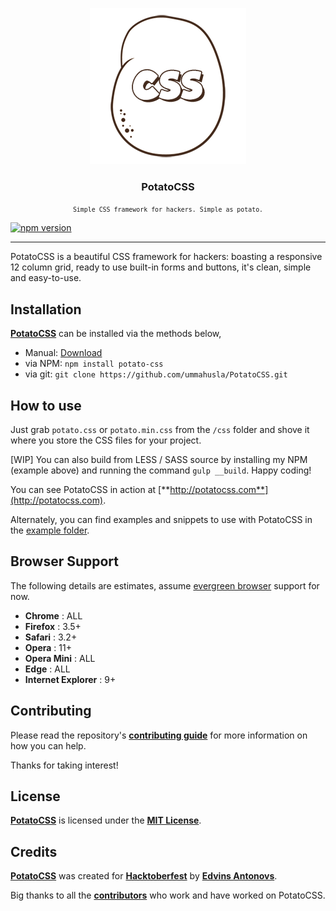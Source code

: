<p align="center"><img src="logo.png" alt="PotatoCSS" /></p>
<h3 align="center">PotatoCSS</h3>
<p align="center"><small><code>Simple CSS framework for hackers. Simple as potato.</code></small></p>

[![npm version](https://badge.fury.io/js/potato-css.svg)](https://badge.fury.io/js/potato-css)

___

PotatoCSS is a beautiful CSS framework for hackers: boasting a responsive 12 column grid, ready to use built-in forms and buttons, it's clean, simple and easy-to-use.


## Installation

[**PotatoCSS**](http://potatocss.com/) can be installed via the methods below,

* Manual: [Download](https://github.com/ummahusla/PotatoCSS/archive/master.zip)
* via NPM: `npm install potato-css`
* via git: `git clone https://github.com/ummahusla/PotatoCSS.git`

## How to use

Just grab `potato.css` or `potato.min.css` from the `/css` folder and shove it where you store the CSS files for your project.

[WIP] You can also build from LESS / SASS source by installing my NPM (example above) and running the command `gulp __build`. Happy coding!

You can see PotatoCSS in action at [**http://potatocss.com**](http://potatocss.com).

Alternately, you can find examples and snippets to use with PotatoCSS in the [example folder](https://github.com/ummahusla/PotatoCSS/examples).

## Browser Support

The following details are estimates, assume [evergreen browser](http://stackoverflow.com/a/19060334) support for now.

* **Chrome**            : ALL
* **Firefox**           : 3.5+
* **Safari**            : 3.2+
* **Opera**             : 11+
* **Opera Mini**        : ALL
* **Edge**              : ALL
* **Internet Explorer** : 9+

## Contributing

Please read the repository's [**contributing guide**](CONTRIBUTING.md) for more information on how you can help.

Thanks for taking interest!

## License

[**PotatoCSS**](http://potatocss.com/) is licensed under the [**MIT License**](LICENSE.md).

## Credits

[**PotatoCSS**](https://github.com/PotatoCSS/PotatoCSS) was created for [**Hacktoberfest**](https://hacktoberfest.digitalocean.com/) by [**Edvins Antonovs**](https://twitter.com/edvinsantonovs).

Big thanks to all the [**contributors**](https://github.com/ummahusla/PotatoCSS/graphs/contributors) who work and have worked on PotatoCSS.
